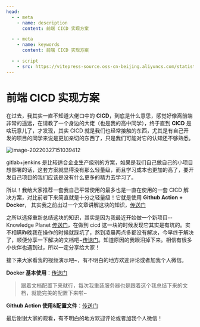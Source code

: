```yaml
---
head:
  - - meta
    - name: description
      content: 前端 CICD 实现方案

  - - meta
    - name: keywords
      content: 前端 CICD 实现方案

  - - script
    - src: https://vitepress-source.oss-cn-beijing.aliyuncs.com/statistics.js
---
```


# 前端 CICD 实现方案

在过去，我其实一直不知道大佬口中的 **CICD**，到底是什么意思，感觉好像离前端非常的遥远，在请教了一个身边的大佬（也是我的高中同学），终于直到 **CICD** 是啥玩意儿了，才发现，其实 CICD 就是我们也经常接触的东西，尤其是有自己开发的项目的同学来说是更加亲切的东西了，只是我们可能对它的认知还不够熟悉。

![image-20220327151039412](https://vitepress-source.oss-cn-beijing.aliyuncs.com/typoraimage-20220327151039412.png)

gitlab+jenkins 是比较适合企业生产级别的方案，如果是我们自己做自己的小项目想部署的话，这套方案就显得没有那么轻量级，而且学习成本也更加的高了，要开发自己项目的我们应该是没有什么更多的精力去学习了。

所以！我给大家推荐一套我自己平常使用的最多也是一直在使用的一套 CICD 解决方案，对比前者下来简直就是十分之轻量级！它就是使用 **Github Action + Docker**， 其实我之前出过一个文章讲解这块的知识，[传送门](http://blog.ldlw.site:999/article/%E5%B7%A5%E7%A8%8B%E5%8C%96/%E9%A1%B9%E7%9B%AE%E9%83%A8%E7%BD%B2.html)

之所以选择重新总结这块的知识，其实是因为我最近开始做一个新项目--Knowledge Planet [传送门](http://blog.ldlw.site/)，在做到 cicd 这一块的时候发现它其实是有坑的。实不相瞒昨晚我在操作的时候就踩坑了，熬到凌晨两点多都没有解决，今早终于解决了，顺便分享一下解决的文档吧~[传送门](https://stackoverflow.com/questions/52109775/gitlab-ci-ssh-key-invalid-format/64537348)。知道原因的我眼泪掉下来。相信有很多小伙伴也遇到过，所以一定分享给大家！

接下来大家看我的视频演示吧~，有不明白的地方欢迎评论或者加我个人微信。

**Docker 基本使用**：[传送门](http://blog.ldlw.site:999/article/%E5%B7%A5%E7%A8%8B%E5%8C%96/Docker%E9%83%A8%E7%BD%B2%E5%89%8D%E7%AB%AF%E9%A1%B9%E7%9B%AE.html)

> 跟着文档配置下来就行，每次我重装服务器也是跟着这个我总结下来的文档，就能完美的配置下来啦~

**Github Action 使用&配置文件**：[传送门](http://blog.ldlw.site:999/article/%E5%B7%A5%E7%A8%8B%E5%8C%96/%E9%A1%B9%E7%9B%AE%E9%83%A8%E7%BD%B2.html#%E5%85%A8%E8%87%AA%E5%8A%A8%E9%83%A8%E7%BD%B2)

最后谢谢大家的观看，有不明白的地方欢迎评论或者加我个人微信！
